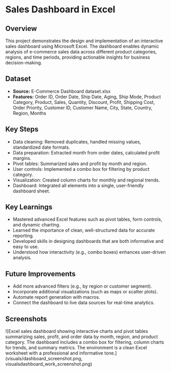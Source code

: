 # Sales Dashboard in Excel

## Overview
This project demonstrates the design and implementation of an interactive sales dashboard using Microsoft Excel. The dashboard enables dynamic analysis of e-commerce sales data across different product categories, regions, and time periods, providing actionable insights for business decision-making.

## Dataset
- **Source:** E-Commerce Dashboard dataset.xlsx
- **Features:** Order ID, Order Date, Ship Date, Aging, Ship Mode, Product Category, Product, Sales, Quantity, Discount, Profit, Shipping Cost, Order Priority, Customer ID, Customer Name, City, State, Country, Region, Months

## Key Steps
- Data cleaning: Removed duplicates, handled missing values, standardized date formats.
- Data preparation: Extracted month from order dates, calculated profit margins.
- Pivot tables: Summarized sales and profit by month and region.
- User controls: Implemented a combo box for filtering by product category.
- Visualization: Created column charts for monthly and regional trends.
- Dashboard: Integrated all elements into a single, user-friendly dashboard sheet.

## Key Learnings
- Mastered advanced Excel features such as pivot tables, form controls, and dynamic charting.
- Learned the importance of clean, well-structured data for accurate reporting.
- Developed skills in designing dashboards that are both informative and easy to use.
- Understood how interactivity (e.g., combo boxes) enhances user-driven analysis.

## Future Improvements
- Add more advanced filters (e.g., by region or customer segment).
- Incorporate additional visualizations (such as maps or scatter plots).
- Automate report generation with macros.
- Connect the dashboard to live data sources for real-time analytics.

## Screenshots
![Excel sales dashboard showing interactive charts and pivot tables summarizing sales, profit, and order data by month, region, and product category. The dashboard includes a combo box for filtering, column charts for trends, and summary metrics. The environment is a clean Excel worksheet with a professional and informative tone.](visuals/dashboard_screenshot.png, visualsdashboard_work_screenshot.png)